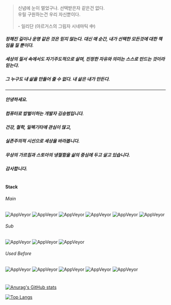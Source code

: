 >
> 신념에 눈이 멀었구나. 선택받은자 같은건 없다.
> <br>
> 우릴 구원하는건 우리 자신뿐이다.
> <br><br>
> \- 일리단 (아르거스의 그림자 시네마틱 中)
>

##### 정해진 길이나 운명 같은 것은 믿지 않는다. 대신 매 순간, 내가 선택한 모든것에 대한 책임을 질 뿐이다.
##### 세상의 질서 속에서도 자기주도적으로 살며, 진정한 자유와 의미는 스스로 만드는 것이라 믿는다.
##### 그 누구도 내 삶을 만들어 줄 수 없다. 내 삶은 내가 만든다.
---
##### 안녕하세요.  
##### 컴퓨터로 밥벌이하는 개발자 김승범입니다.  

##### 건강, 철학, 일렉기타에 관심이 많고,  
##### 실존주의적 시선으로 세상을 바라봅니다.  
##### 무상의 가르침과 스토아의 냉철함을 삶의 중심에 두고 살고 있습니다.  

##### 감사합니다.

#
#### Stack  

###### Main 
![AppVeyor](https://img.shields.io/static/v1?label=&message=Java&color=blue) ![AppVeyor](https://img.shields.io/static/v1?label=&message=Spring&color=green) ![AppVeyor](https://img.shields.io/static/v1?label=&message=MariaDB&color=red) ![AppVeyor](https://img.shields.io/static/v1?label=&message=Linux&color=yellow) ![AppVeyor](https://img.shields.io/static/v1?label=&message=AWS&color=yellow) ![AppVeyor](https://img.shields.io/static/v1?label=&message=Jenkins&color=yellow)
###### Sub
![AppVeyor](https://img.shields.io/static/v1?label=&message=JavaScript&color=blue) ![AppVeyor](https://img.shields.io/static/v1?label=&message=Vue.js&color=green) ![AppVeyor](https://img.shields.io/static/v1?label=&message=Node.js&color=green)
###### Used Before  
![AppVeyor](https://img.shields.io/static/v1?label=&message=C&color=grey) ![AppVeyor](https://img.shields.io/static/v1?label=&message=C%2B%2B&color=blue) ![AppVeyor](https://img.shields.io/static/v1?label=&message=DirectX9&color=black) ![AppVeyor](https://img.shields.io/static/v1?label=&message=DirectX11&color=black) ![AppVeyor](https://img.shields.io/static/v1?label=&message=Unreal%20Engine&color=blueviolet) 
#
               

[![Anurag's GitHub stats](https://github-readme-stats.vercel.app/api?username=RootMyself&show_icons=true&theme=cobalt)](https://github.com/anuraghazra/github-readme-stats)

[![Top Langs](https://github-readme-stats.vercel.app/api/top-langs/?username=RootMyself)](https://github.com/anuraghazra/github-readme-stats)
